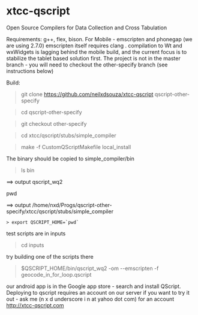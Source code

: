 xtcc-qscript
============

Open Source Compilers for Data Collection and Cross Tabulation

Requirements:
g++, flex, bison. For Mobile - emscripten and phonegap (we are using 2.7.0)
emscripten itself requires clang .
compilation to Wt and wxWidgets is lagging behind the mobile build, and the current focus is 
to stabilize the tablet based solution first. The project is not in the master branch -
you will need to checkout the other-specify branch (see instructions below)

Build:

>git clone https://github.com/neilxdsouza/xtcc-qscript qscript-other-specify

>cd qscript-other-specify

>git checkout other-specify

>cd xtcc/qscript/stubs/simple_compiler

>make -f CustomQScriptMakefile local_install

The binary should be copied to simple_compiler/bin
>ls bin

==> output
 qscript_wq2

pwd

==> output
/home/nxd/Progs/qscript-other-specify/xtcc/qscript/stubs/simple_compiler

```> export QSCRIPT_HOME=`pwd` ```

test scripts are in inputs

>cd inputs

try building one of the scripts there

> $QSCRIPT_HOME/bin/qscript_wq2  -om --emscripten   -f  geocode_in_for_loop.qscript 


 our android app is in the Google app store - search and install QScript. 
 Deploying to qscript requires an account on our server
 if you want to try it out - ask me (n x d underscore i n at yahoo dot com) for an account
 http://xtcc-qscript.com
 





